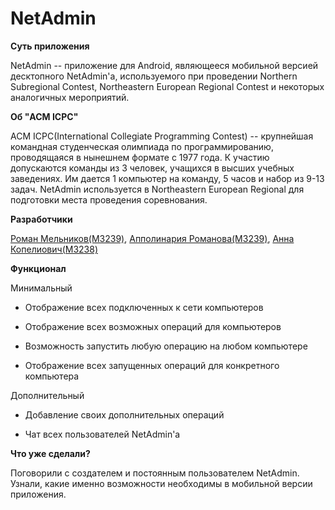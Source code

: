 # **NetAdmin**

**Суть приложения**

NetAdmin -- приложение для Android, являющееся мобильной версией десктопного NetAdmin'а, используемого при проведении Northern Subregional Contest, Northeastern European Regional Contest и некоторых аналогичных мероприятий.

**Об "ACM ICPC"**

ACM ICPC(International Collegiate Programming Contest) -- крупнейшая командная студенческая олимпиада по программированию, проводящаяся в нынешнем формате с 1977 года. К участию допускаются команды из 3 человек, учащихся в высших учебных заведениях. Им дается 1 компьютер на команду, 5 часов и набор из 9-13 задач. 
NetAdmin используется в Northeastern European Regional для подготовки места проведения соревнования.

**Разработчики**

[Роман Мельников(M3239)](https://github.com/rvem), [Апполинария Романова(M3239)](https://github.com/Zlok), [Анна Копелиович(M3238)](https://github.com/annnufan)

**Функционал**

Минимальный

* Отображение всех подключенных к сети компьютеров

* Отображение всех возможных операций для компьютеров

* Возможность запустить любую операцию на любом компьютере

* Отображение всех запущенных операций для конкретного компьютера

Дополнительный

* Добавление своих дополнительных операций

* Чат всех пользователей NetAdmin'а

**Что уже сделали?**

Поговорили с создателем и постоянным пользователем NetAdmin. Узнали, какие именно возможности необходимы в мобильной версии приложения.
